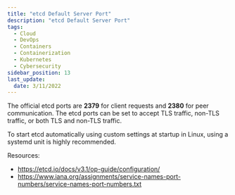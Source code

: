 ```yaml
---
title: "etcd Default Server Port"
description: "etcd Default Server Port"
tags: 
  - Cloud
  - DevOps
  - Containers
  - Containerization
  - Kubernetes
  - Cybersecurity
sidebar_position: 13
last_update:
  date: 3/11/2022
---
```




The official etcd ports are **2379** for client requests and **2380** for peer communication. The etcd ports can be set to accept TLS traffic, non-TLS traffic, or both TLS and non-TLS traffic.

To start etcd automatically using custom settings at startup in Linux, using a systemd unit is highly recommended.

Resources: 

- https://etcd.io/docs/v3.1/op-guide/configuration/
- https://www.iana.org/assignments/service-names-port-numbers/service-names-port-numbers.txt



 

 


